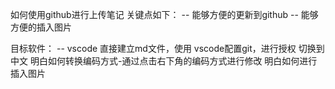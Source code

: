 如何使用github进行上传笔记
关键点如下：
-- 能够方便的更新到github
-- 能够方便的插入图片

目标软件：
-- vscode
直接建立md文件，使用
vscode配置git，进行授权
切换到中文
明白如何转换编码方式-通过点击右下角的编码方式进行修改
明白如何进行插入图片